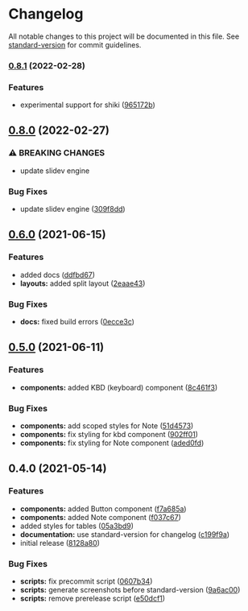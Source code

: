 # Changelog

All notable changes to this project will be documented in this file. See [standard-version](https://github.com/conventional-changelog/standard-version) for commit guidelines.

### [0.8.1](https://github.com/nico-bachner/slidev-theme-geist/compare/v0.8.0...v0.8.1) (2022-02-28)

### Features

- experimental support for shiki ([965172b](https://github.com/nico-bachner/slidev-theme-geist/commit/965172b7eddc7613a8d0759917f9ab6723eeb6f7))

## [0.8.0](https://github.com/nico-bachner/slidev-theme-geist/compare/v0.6.0...v0.8.0) (2022-02-27)

### ⚠ BREAKING CHANGES

- update slidev engine

### Bug Fixes

- update slidev engine ([309f8dd](https://github.com/nico-bachner/slidev-theme-geist/commit/309f8dd9b0655d24f895382327f9614cf3535cbf))

## [0.6.0](https://github.com/nico-bachner/slidev-theme-geist/compare/v0.5.0...v0.6.0) (2021-06-15)

### Features

- added docs ([ddfbd67](https://github.com/nico-bachner/slidev-theme-geist/commit/ddfbd67e921301eb62fd7f96dbcf4014dd6edb62))
- **layouts:** added split layout ([2eaae43](https://github.com/nico-bachner/slidev-theme-geist/commit/2eaae435343255d6761bbb451253d03a8649faa7))

### Bug Fixes

- **docs:** fixed build errors ([0ecce3c](https://github.com/nico-bachner/slidev-theme-geist/commit/0ecce3cf882c01f8d6b2bfc1b67b51dd9b6baa3b))

## [0.5.0](https://github.com/nico-bachner/slidev-theme-geist/compare/v0.4.0...v0.5.0) (2021-06-11)

### Features

- **components:** added KBD (keyboard) component ([8c461f3](https://github.com/nico-bachner/slidev-theme-geist/commit/8c461f35923fac8a6142040a8af36acfac798aa2))

### Bug Fixes

- **components:** add scoped styles for Note ([51d4573](https://github.com/nico-bachner/slidev-theme-geist/commit/51d457376a92a9a07c7ced6a735d73f3870e15a0))
- **components:** fix styling for kbd component ([902ff01](https://github.com/nico-bachner/slidev-theme-geist/commit/902ff01814fc37128b8ba27f6bc649815a6476f6))
- **components:** fix styling for Note component ([aded0fd](https://github.com/nico-bachner/slidev-theme-geist/commit/aded0fd0d50f288553b0e1df77ff1aff45e215f2))

## 0.4.0 (2021-05-14)

### Features

- **components:** added Button component ([f7a685a](https://github.com/nico-bachner/slidev-theme-geist/commit/f7a685aef369ba0560cef1aa6f98bb64622a5392))
- **components:** added Note component ([f037c67](https://github.com/nico-bachner/slidev-theme-geist/commit/f037c67284ff748a0184c181e397825ff28180ca))
- added styles for tables ([05a3bd9](https://github.com/nico-bachner/slidev-theme-geist/commit/05a3bd995508c6cced64e2f6a9dd2ca7bfb2dbd7))
- **documentation:** use standard-version for changelog ([c199f9a](https://github.com/nico-bachner/slidev-theme-geist/commit/c199f9a7531ffade6ae4dd27dff4a7fe5e765ab6))
- initial release ([8128a80](https://github.com/nico-bachner/slidev-theme-geist/commit/8128a807d0d453580e0a605da48adc085654dffe))

### Bug Fixes

- **scripts:** fix precommit script ([0607b34](https://github.com/nico-bachner/slidev-theme-geist/commit/0607b3442442f1d3794739353ef64f4a05e9cc05))
- **scripts:** generate screenshots before standard-version ([9a6ac00](https://github.com/nico-bachner/slidev-theme-geist/commit/9a6ac00e0c09917bc8e57b673e4dbabfb88ad66a))
- **scripts:** remove prerelease script ([e50dcf1](https://github.com/nico-bachner/slidev-theme-geist/commit/e50dcf1264f2e1f70b24060adbaf5b9e972a4d21))
